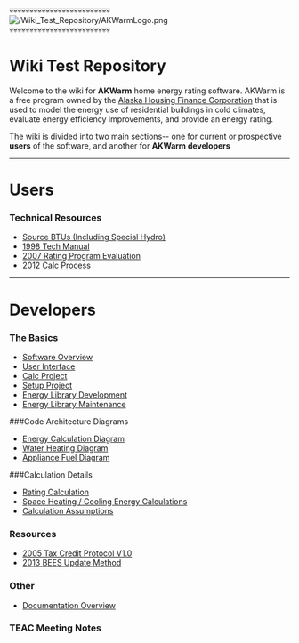 :skull::skull::skull::skull::skull::skull::skull::skull::skull::skull::skull::skull::skull::skull::skull::skull::skull::skull::skull::skull::skull::skull::skull::skull::skull:<BR>
![/Wiki\_Test\_Repository/AKWarmLogo.png](https://github.com/dustin-cchrc/Wiki_Test_Repository/blob/master/Images/AKWarmLogo.png)<BR>
:skull::skull::skull::skull::skull::skull::skull::skull::skull::skull::skull::skull::skull::skull::skull::skull::skull::skull::skull::skull::skull::skull::skull::skull::skull:<BR>
<H1> Wiki Test Repository </H1>

Welcome to the wiki for **AKWarm** home energy rating software.  AKWarm is a free program owned by the [Alaska Housing Finance Corporation](http://www.ahfc.us/) that is used to model the energy use of residential buildings in cold climates, evaluate energy efficiency improvements, and provide an energy rating.  

The wiki is divided into two main sections-- one for current or prospective **users** of the software, and another for **AKWarm developers**


----------

# Users

### Technical Resources 
* [Source BTUs (Including Special Hydro)](https://github.com/dustin-cchrc/Wiki_Test_Repository/wiki/0000-Source-BTU)
* [1998 Tech Manual](https://github.com/dustin-cchrc/Wiki_Test_Repository/wiki/1998-Tech-Manual)
* [2007 Rating Program Evaluation](https://github.com/dustin-cchrc/Wiki_Test_Repository/wiki/2007-Rating-Prgm-Eval)
* [2012 Calc Process](https://github.com/dustin-cchrc/Wiki_Test_Repository/wiki/2012-Calc-Process)


----------


# Developers
### The Basics
- [Software Overview](https://github.com/dustin-cchrc/Wiki_Test_Repository/wiki/AKWarm-Software-Overview)
- [User Interface](https://github.com/dustin-cchrc/Wiki_Test_Repository/wiki/AKWarm-User-Interface-Documentation)
- [Calc Project](https://github.com/dustin-cchrc/Wiki_Test_Repository/wiki/AKWarmCalc-Project)
- [Setup Project](https://github.com/dustin-cchrc/Wiki_Test_Repository/wiki/AKWarm2Setup)
- [Energy Library Development](https://github.com/dustin-cchrc/Wiki_Test_Repository/wiki/Energy-Library-Development-Project)
- [Energy Library Maintenance](https://github.com/dustin-cchrc/Wiki_Test_Repository/wiki/Help:-Energy-Library-Maintenance)

###Code Architecture Diagrams
- [Energy Calculation Diagram](https://github.com/dustin-cchrc/Wiki_Test_Repository/blob/master/Code%20Architecture%20Diagrams/Energy%20Calculation%20Code%20Architecture%20Diagram.pdf)
- [Water Heating Diagram](https://github.com/dustin-cchrc/Wiki_Test_Repository/blob/master/Code%20Architecture%20Diagrams/DHWheater_EnergyCalc.pdf)
- [Appliance Fuel Diagram](https://github.com/dustin-cchrc/Wiki_Test_Repository/blob/master/Code%20Architecture%20Diagrams/AppFuel_EnergyCalc.pdf)

###Calculation Details
- [Rating Calculation](https://github.com/dustin-cchrc/Wiki_Test_Repository/wiki/Rating_Calculation)
- [Space Heating / Cooling Energy Calculations](https://github.com/dustin-cchrc/Wiki_Test_Repository/wiki/Space-Heating---Cooling-Energy-Calculations)
- [Calculation Assumptions](https://github.com/dustin-cchrc/Wiki_Test_Repository/wiki/Assumptions_Energy_Calc)

### Resources
* [2005 Tax Credit Protocol V1.0](https://github.com/dustin-cchrc/Wiki_Test_Repository/wiki/2005-Tax-Credit-Protocol-V1-0)
* [2013 BEES Update Method](https://github.com/dustin-cchrc/Wiki_Test_Repository/wiki/2013-BEES-Update-Method)

### Other
* [Documentation Overview](https://github.com/dustin-cchrc/Wiki_Test_Repository/wiki/Documentation-Overview-(mmap))

### TEAC Meeting Notes
